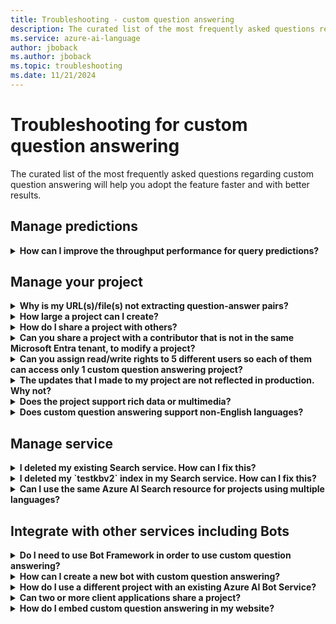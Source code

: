 ```yaml
---
title: Troubleshooting - custom question answering
description: The curated list of the most frequently asked questions regarding custom question answering will help you adopt the feature faster and with better results.
ms.service: azure-ai-language
author: jboback
ms.author: jboback
ms.topic: troubleshooting
ms.date: 11/21/2024
---
```


# Troubleshooting for custom question answering

The curated list of the most frequently asked questions regarding custom question answering will help you adopt the feature faster and with better results.

## Manage predictions

<details>
<summary><b>How can I improve the throughput performance for query predictions?</b></summary>

**Answer**:
Throughput performance issues indicate you need to scale up your Azure AI Search. Consider adding a replica to your Azure AI Search to improve performance.

Learn more about [pricing tiers](../Concepts/azure-resources.md).
</details>

## Manage your project

<details>
<summary><b>Why is my URL(s)/file(s) not extracting question-answer pairs?</b></summary>

**Answer**:
It's possible that custom question answering can't auto-extract some question-and-answer (QnA) content from valid FAQ URLs. In such cases, you can paste the QnA content in a .txt file and see if the tool can ingest it. Alternately, you can editorially add content to your project through the [Language Studio portal](https://language.azure.com).

</details>

<details>
<summary><b>How large a project can I create?</b></summary>

**Answer**:
The size of the project depends on the SKU of Azure search you choose when creating the QnA Maker service. Read [here](../concepts/azure-resources.md) for more details.

</details>

<details>
<summary><b>How do I share a project with others?</b></summary>

**Answer**:
Sharing works at the level of the language resource, that is, all projects associated a language resource can be shared.
</details>

<details>
<summary><b>Can you share a project with a contributor that is not in the same Microsoft Entra tenant, to modify a project?</b></summary>

**Answer**:
Sharing is based on Azure role-based access control (Azure Role-base access control). If you can share _any_ resource in Azure with another user, you can also share custom question answering.

</details>

<details>
<summary><b>Can you assign read/write rights to 5 different users so each of them can access only 1 custom question answering project?</b></summary>

**Answer**:
You can share an entire language resource, not individual projects.

</details>

<details>
<summary><b>The updates that I made to my project are not reflected in production. Why not?</b></summary>

**Answer**:
Every edit operation, whether in a table update, test, or setting, needs to be saved before it can be deployed. Be sure to select **Save** after making changes and then re-deploy your project for those changes to be reflected in production.

</details>

<details>
<summary><b>Does the project support rich data or multimedia?</b></summary>

**Answer**:

#### Multimedia auto-extraction for files and URLs

* URLS - limited HTML-to-Markdown conversion capability.
* Files - not supported

#### Answer text in markdown

Once QnA pairs are in the project, you can edit an answer's markdown text to include links to media available from public URLs.

</details>

<details>
<summary><b>Does custom question answering support non-English languages?</b></summary>

**Answer**:
See more details about [supported languages](../language-support.md).

If you have content from multiple languages, be sure to create a separate project for each language.

</details>

## Manage service

<details>
<summary><b>I deleted my existing Search service. How can I fix this?</b></summary>

**Answer**:
If you delete an Azure AI Search index, the operation is final and the index cannot be recovered.

</details>

<details>
<summary><b>I deleted my `testkbv2` index in my Search service. How can I fix this?</b></summary>

**Answer**:
In case you deleted the `testkbv2` index in your Search service, you can restore the data from the last published KB. Use the recovery tool [RestoreTestKBIndex](https://github.com/pchoudhari/QnAMakerBackupRestore/tree/master/RestoreTestKBFromProd) available on GitHub.

</details>

<details>
<summary><b>Can I use the same Azure AI Search resource for projects using multiple languages?</b></summary>

**Answer**:
To use multiple language and multiple projects, the user has to create a project for each language and the first project created for the language resource has to select the option **I want to select the language when I create a project in this resource**. This will create a separate Azure search service per language.

</details>

## Integrate with other services including Bots

<details>
<summary><b>Do I need to use Bot Framework in order to use custom question answering?</b></summary>

**Answer**:
No, you do not need to use the [Bot Framework](https://github.com/Microsoft/botbuilder-dotnet) with custom question answering. However, custom question answering is offered as one of several templates in [Azure AI Bot Service](/azure/bot-service/). Bot Service enables rapid intelligent bot development through Microsoft Bot Framework, and it runs in a server-less environment.

</details>

<details>
<summary><b>How can I create a new bot with custom question answering?</b></summary>

**Answer**:
Follow the instructions in [this](../tutorials/bot-service.md) documentation to create your Bot with Azure AI Bot Service.

</details>

<details>
<summary><b>How do I use a different project with an existing Azure AI Bot Service?</b></summary>

**Answer**:
You need to have the following information about your project:

* Project ID.
* Project's published endpoint custom subdomain name, known as `host`, found on **Settings** page after you publish.
* Project's published endpoint key - found on **Settings** page after you publish.

With this information, go to your bot's app service in the Azure portal. Under **Settings -> Configuration -> Application settings**, change those values.

The project's endpoint key is labeled `QnAAuthkey` in the ABS service.

</details>

<details>
<summary><b>Can two or more client applications share a project?</b></summary>

**Answer**:
Yes, the project can be queried from any number of clients.

</details>

<details>
<summary><b>How do I embed custom question answering in my website?</b></summary>

**Answer**:
Follow these steps to embed the custom question answering service as a web-chat control in your website:

1. Create your FAQ bot by following the instructions [here](../tutorials/bot-service.md).
2. Enable the web chat by following the steps [here](../tutorials/bot-service.md#integrate-the-bot-with-channels)

## Data storage

<details>
<summary><b>What data is stored and where is it stored?</b></summary>

**Answer**:

When you create your language resource for custom question answering, you selected an Azure region. Your projects and log files are stored in this region.

</details>
